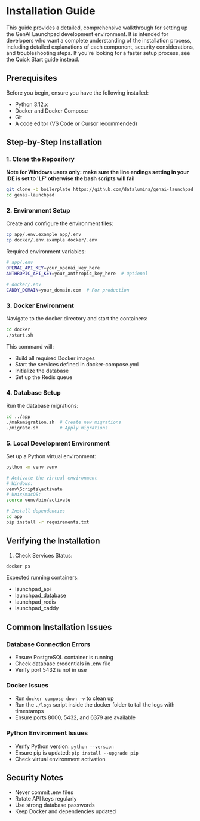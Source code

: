 # Installation Guide

This guide provides a detailed, comprehensive walkthrough for setting up the GenAI Launchpad development environment. It is intended for developers who want a complete understanding of the installation process, including detailed explanations of each component, security considerations, and troubleshooting steps. If you're looking for a faster setup process, see the Quick Start guide instead.

## Prerequisites

Before you begin, ensure you have the following installed:

- Python 3.12.x
- Docker and Docker Compose
- Git
- A code editor (VS Code or Cursor recommended)

## Step-by-Step Installation

### 1. Clone the Repository
**Note for Windows users only: make sure the line endings setting in your IDE is set to 'LF' otherwise the bash scripts will fail**
```bash
git clone -b boilerplate https://github.com/datalumina/genai-launchpad.git
cd genai-launchpad
```

### 2. Environment Setup

Create and configure the environment files:

```bash
cp app/.env.example app/.env
cp docker/.env.example docker/.env
```

Required environment variables:

```bash
# app/.env
OPENAI_API_KEY=your_openai_key_here
ANTHROPIC_API_KEY=your_anthropic_key_here  # Optional

# docker/.env
CADDY_DOMAIN=your_domain.com  # For production
```

### 3. Docker Environment
Navigate to the docker directory and start the containers:

```bash
cd docker
./start.sh
```

This command will:

- Build all required Docker images
- Start the services defined in docker-compose.yml
- Initialize the database
- Set up the Redis queue

### 4. Database Setup

Run the database migrations:

```bash
cd ../app
./makemigration.sh  # Create new migrations
./migrate.sh        # Apply migrations
```

### 5. Local Development Environment

Set up a Python virtual environment:

```bash
python -m venv venv

# Activate the virtual environment
# Windows:
venv\Scripts\activate
# Unix/macOS:
source venv/bin/activate

# Install dependencies
cd app
pip install -r requirements.txt
```

## Verifying the Installation

1. Check Services Status:
```bash
docker ps
```

Expected running containers:
- launchpad_api
- launchpad_database
- launchpad_redis
- launchpad_caddy

## Common Installation Issues

### Database Connection Errors
- Ensure PostgreSQL container is running
- Check database credentials in .env file
- Verify port 5432 is not in use

### Docker Issues
- Run `docker compose down -v` to clean up
- Run the `./logs` script inside the docker folder to tail the logs with timestamps
- Ensure ports 8000, 5432, and 6379 are available

### Python Environment Issues
- Verify Python version: `python --version`
- Ensure pip is updated: `pip install --upgrade pip`
- Check virtual environment activation

## Security Notes

- Never commit .env files
- Rotate API keys regularly
- Use strong database passwords
- Keep Docker and dependencies updated